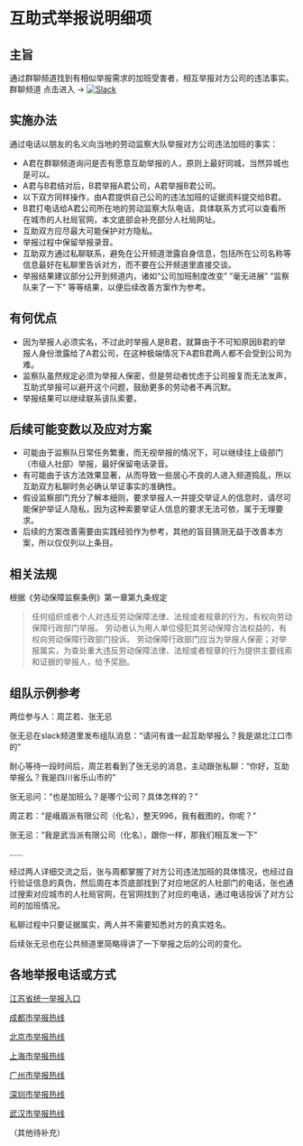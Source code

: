 # 互助式举报说明细项

## 主旨
通过群聊频道找到有相似举报需求的加班受害者，相互举报对方公司的违法事实。
群聊频道 点击进入 -> [![Slack](https://img.shields.io/badge/slack-996icu-green.svg?style=flat-square)](https://join.slack.com/t/996icu/shared_invite/enQtNjI0MjEzMTUxNDI0LTA5NTc3MTk0MDRlMzIzNTI3ZDk1Y2IxNzQzZmM0NGQzNmI0NDA3MWE2ZWQyY2RlNjhkN2ViYjYyMDAzMGVmNjQ)
## 实施办法
通过电话以朋友的名义向当地的劳动监察大队举报对方公司违法加班的事实：
- A君在群聊频道询问是否有愿意互助举报的人，原则上最好同城，当然异城也是可以。
- A君与B君结对后，B君举报A君公司，A君举报B君公司。
- 以下双方同样操作，由A君提供自己公司的违法加班的证据资料提交给B君。
- B君打电话给A君公司所在地的劳动监察大队电话，具体联系方式可以查看所在城市的人社局官网，本文底部会补充部分人社局网址。
- 互助双方应尽最大可能保护对方隐私。
- 举报过程中保留举报录音。
- 互助双方通过私聊联系，避免在公开频道泄露自身信息，包括所在公司名称等信息最好在私聊里告诉对方，而不要在公开频道里直接交谈。
- 举报结果建议部分公开到频道内，诸如“公司加班制度改变” “毫无进展” “监察队来了一下” 等等结果，以便后续改善方案作为参考。

## 有何优点
- 因为举报人必须实名，不过此时举报人是B君，就算由于不可知原因B君的举报人身份泄露给了A君公司，在这种极端情况下A君B君两人都不会受到公司为难。
- 监察队虽然规定必须为举报人保密，但是劳动者忧虑于公司报复而无法发声，互助式举报可以避开这个问题，鼓励更多的劳动者不再沉默。
- 举报结果可以继续联系该队索要。

## 后续可能变数以及应对方案
- 可能由于监察队日常任务繁重，而无视举报的情况下，可以继续往上级部门（市级人社部）举报，最好保留电话录音。
- 有可能由于该方法效果显著，从而导致一些居心不良的人进入频道捣乱，所以互助双方私聊时务必确认举证事实的准确性。
- 假设监察部门充分了解本细则，要求举报人一并提交举证人的信息时，请尽可能保护举证人隐私，因为这种索要举证人信息的要求无法可依，属于无理要求。
- 后续的方案改善需要由实践经验作为参考，其他的盲目猜测无益于改善本方案，所以仅仅列以上条目。

## 相关法规

根据《劳动保障监察条例》第一章第九条规定
> 任何组织或者个人对违反劳动保障法律、法规或者规章的行为，有权向劳动保障行政部门举报。
> 劳动者认为用人单位侵犯其劳动保障合法权益的，有权向劳动保障行政部门投诉。
> 劳动保障行政部门应当为举报人保密；对举报属实，为查处重大违反劳动保障法律、法规或者规章的行为提供主要线索和证据的举报人，给予奖励。

## 组队示例参考
两位参与人：周芷若、张无忌

张无忌在slack频道里发布组队消息：“请问有谁一起互助举报么？我是湖北江口市的”

耐心等待一段时间后，周芷若看到了张无忌的消息，主动跟张私聊：“你好，互助举报么？我是四川省乐山市的”

张无忌问：“也是加班么？是哪个公司？具体怎样的？”

周芷若：“是峨眉派有限公司（化名），整天996，我有截图的，你呢？”

张无忌：“我是武当派有限公司（化名），跟你一样，那我们相互发一下”

……

经过两人详细交流之后，张与周都掌握了对方公司违法加班的具体情况，也经过自行验证信息的真伪，然后周在本页底部找到了对应地区的人社部门的电话，张也通过搜索对应城市的人社局官网，在官网找到了对应的电话，通过电话投诉了对方公司的加班情况。

私聊过程中只要证据属实，两人并不需要知悉对方的真实姓名。

后续张无忌也在公共频道里简略得讲了一下举报之后的公司的变化。


## 各地举报电话或方式

[江苏省统一举报入口](http://www.jshrss.gov.cn/UnifiedPublicServicePlatform/navigation.action?to=business_tsjb_index)

[成都市举报热线](http://cdhrss.chengdu.gov.cn/cdrsj/c109978/2016-11/01/content_bd7b6c80953f4ce5b0e26263641b9039.shtml)

[北京市举报热线](http://rsj.beijing.gov.cn/bmfw/jgml/201907/t20190723_83744.html)

[上海市举报热线](http://project.ykqnl.com/shsbj/)

[广州市举报热线](http://www.hrssgz.gov.cn/hrssgz/zmhd_rxdh/201811/5d105a5d5070430e9563c8e9ebaf5579.shtml)

[深圳市举报热线](http://hrss.sz.gov.cn/zmhd/xfjc/jc/201905/t20190507_17333568.htm)

[武汉市举报热线](http://rsj.wuhan.gov.cn/ldwq/3943.jhtml)



（其他待补充）
